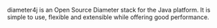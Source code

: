diameter4j is an Open Source Diameter stack for the Java platform. It is simple to use, flexible and extensible while offering good performance.

